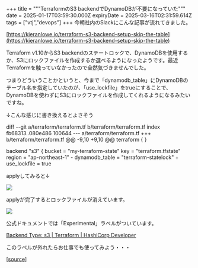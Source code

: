 +++
title = """TerraformのS3 backendでDynamoDBが不要になっていた"""
date = 2025-01-17T03:59:30.000Z
expiryDate = 2025-03-16T02:31:59.614Z
tags = ["vtj","devops"]
+++
今朝社内のSlackにこんな記事が流れてきました。

[https://kieranlowe.io/terraform-s3-backend-setup-skip-the-table](https://kieranlowe.io/terraform-s3-backend-setup-skip-the-table)

Terraform v1.10からS3 backendのステートロックで、DynamoDBを使用するか、S3にロックファイルを作成するか選べるようになったようです。最近Terraformを触っていなかったので全然気づきませんでした。

つまりどういうことかというと、今まで「dynamodb\_table」にDynamoDBのテーブル名を指定していたのが、「use\_lockfile」をtrueにすることで、DynamoDBを使わずにS3にロックファイルを作成してくれるようになるみたいですね。

↓こんな感じに書き換えるとよさそう

diff --git a/terraform/terraform.tf b/terraform/terraform.tf
index fb68313..080e486 100644
\--- a/terraform/terraform.tf
+++ b/terraform/terraform.tf
@@ -9,10 +9,10 @@ terraform {
   }
 
   backend "s3" {
     bucket         = "my-terraform-state"
     key            = "terraform.tfstate"
     region         = "ap-northeast-1"
\-    dynamodb\_table = "terraform-statelock"
\+    use\_lockfile   = true

applyしてみると↓

![](https://cdn-ak.f.st-hatena.com/images/fotolife/v/virtualtech/20250117/20250117125931.png)

applyが完了するとロックファイルが消えています。

![](https://cdn-ak.f.st-hatena.com/images/fotolife/v/virtualtech/20250117/20250117125934.png)

公式ドキュメントでは「Experimental」ラベルがついています。

[Backend Type: s3 | Terraform | HashiCorp Developer](https://developer.hashicorp.com/terraform/language/backend/s3#use_lockfile)

このラベルが外れたらお仕事でも使ってみよう・・・

[[source]](https://devops-blog.virtualtech.jp/entry/20250117/1737086370)
